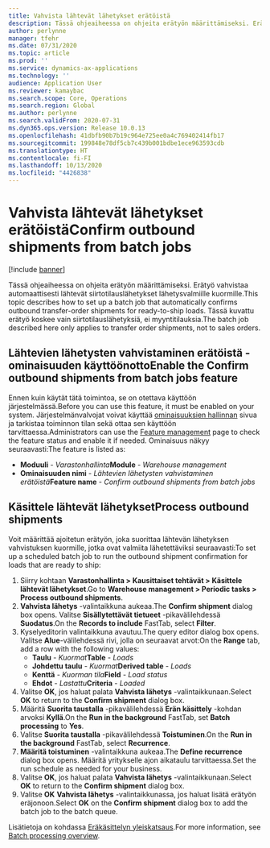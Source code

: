 ```yaml
---
title: Vahvista lähtevät lähetykset erätöistä
description: Tässä ohjeaiheessa on ohjeita erätyön määrittämiseksi. Erätyö vahvistaa automaattisesti lähtevät siirtotilauslähetykset lähetysvalmiille kuormille.
author: perlynne
manager: tfehr
ms.date: 07/31/2020
ms.topic: article
ms.prod: ''
ms.service: dynamics-ax-applications
ms.technology: ''
audience: Application User
ms.reviewer: kamaybac
ms.search.scope: Core, Operations
ms.search.region: Global
ms.author: perlynne
ms.search.validFrom: 2020-07-31
ms.dyn365.ops.version: Release 10.0.13
ms.openlocfilehash: 41dbfb90b7b19c964e725ee0a4c769402414fb17
ms.sourcegitcommit: 199848e78df5cb7c439b001bdbe1ece963593cdb
ms.translationtype: HT
ms.contentlocale: fi-FI
ms.lasthandoff: 10/13/2020
ms.locfileid: "4426838"
---
```

# <a name="confirm-outbound-shipments-from-batch-jobs"></a><span data-ttu-id="c2f6a-103">Vahvista lähtevät lähetykset erätöistä</span><span class="sxs-lookup"><span data-stu-id="c2f6a-103">Confirm outbound shipments from batch jobs</span></span>

[!include [banner](../includes/banner.md)]

<span data-ttu-id="c2f6a-104">Tässä ohjeaiheessa on ohjeita erätyön määrittämiseksi. Erätyö vahvistaa automaattisesti lähtevät siirtotilauslähetykset lähetysvalmiille kuormille.</span><span class="sxs-lookup"><span data-stu-id="c2f6a-104">This topic describes how to set up a batch job that automatically confirms outbound transfer-order shipments for ready-to-ship loads.</span></span> <span data-ttu-id="c2f6a-105">Tässä kuvattu erätyö koskee vain siirtotilauslähetyksiä, ei myyntitilauksia.</span><span class="sxs-lookup"><span data-stu-id="c2f6a-105">The batch job described here only applies to transfer order shipments, not to sales orders.</span></span>

## <a name="enable-the-confirm-outbound-shipments-from-batch-jobs-feature"></a><span data-ttu-id="c2f6a-106">Lähtevien lähetysten vahvistaminen erätöistä -ominaisuuden käyttöönotto</span><span class="sxs-lookup"><span data-stu-id="c2f6a-106">Enable the Confirm outbound shipments from batch jobs feature</span></span>

<span data-ttu-id="c2f6a-107">Ennen kuin käytät tätä toimintoa, se on otettava käyttöön järjestelmässä.</span><span class="sxs-lookup"><span data-stu-id="c2f6a-107">Before you can use this feature, it must be enabled on your system.</span></span> <span data-ttu-id="c2f6a-108">Järjestelmänvalvojat voivat käyttää [ominaisuuksien hallinnan](../../fin-ops-core/fin-ops/get-started/feature-management/feature-management-overview.md) sivua ja tarkistaa toiminnon tilan sekä ottaa sen käyttöön tarvittaessa.</span><span class="sxs-lookup"><span data-stu-id="c2f6a-108">Administrators can use the [Feature management](../../fin-ops-core/fin-ops/get-started/feature-management/feature-management-overview.md) page to check the feature status and enable it if needed.</span></span> <span data-ttu-id="c2f6a-109">Ominaisuus näkyy seuraavasti:</span><span class="sxs-lookup"><span data-stu-id="c2f6a-109">The feature is listed as:</span></span>

- <span data-ttu-id="c2f6a-110">**Moduuli** - *Varastonhallinta*</span><span class="sxs-lookup"><span data-stu-id="c2f6a-110">**Module** - *Warehouse management*</span></span>
- <span data-ttu-id="c2f6a-111">**Ominaisuuden nimi** - *Lähtevien lähetysten vahvistaminen erätöistä*</span><span class="sxs-lookup"><span data-stu-id="c2f6a-111">**Feature name** - *Confirm outbound shipments from batch jobs*</span></span>

## <a name="process-outbound-shipments"></a><span data-ttu-id="c2f6a-112">Käsittele lähtevät lähetykset</span><span class="sxs-lookup"><span data-stu-id="c2f6a-112">Process outbound shipments</span></span>

<span data-ttu-id="c2f6a-113">Voit määrittää ajoitetun erätyön, joka suorittaa lähtevän lähetyksen vahvistuksen kuormille, jotka ovat valmiita lähetettäviksi seuraavasti:</span><span class="sxs-lookup"><span data-stu-id="c2f6a-113">To set up a scheduled batch job to run the outbound shipment confirmation for loads that are ready to ship:</span></span>

1. <span data-ttu-id="c2f6a-114">Siirry kohtaan **Varastonhallinta \> Kausittaiset tehtävät \> Käsittele lähtevät lähetykset**.</span><span class="sxs-lookup"><span data-stu-id="c2f6a-114">Go to **Warehouse management \> Periodic tasks \> Process outbound shipments**.</span></span>
1. <span data-ttu-id="c2f6a-115">**Vahvista lähetys** -valintaikkuna aukeaa.</span><span class="sxs-lookup"><span data-stu-id="c2f6a-115">The **Confirm shipment** dialog box opens.</span></span> <span data-ttu-id="c2f6a-116">Valitse **Sisällytettävät tietueet** -pikavälilehdessä **Suodatus**.</span><span class="sxs-lookup"><span data-stu-id="c2f6a-116">On the **Records to include** FastTab, select **Filter**.</span></span>
1. <span data-ttu-id="c2f6a-117">Kyselyeditorin valintaikkuna avautuu.</span><span class="sxs-lookup"><span data-stu-id="c2f6a-117">The query editor dialog box opens.</span></span> <span data-ttu-id="c2f6a-118">Valitse **Alue**-välilehdessä rivi, jolla on seuraavat arvot:</span><span class="sxs-lookup"><span data-stu-id="c2f6a-118">On the **Range** tab, add a row with the following values:</span></span>
    - <span data-ttu-id="c2f6a-119">**Taulu** - *Kuormat*</span><span class="sxs-lookup"><span data-stu-id="c2f6a-119">**Table** - *Loads*</span></span>
    - <span data-ttu-id="c2f6a-120">**Johdettu taulu** - *Kuormat*</span><span class="sxs-lookup"><span data-stu-id="c2f6a-120">**Derived table** - *Loads*</span></span>
    - <span data-ttu-id="c2f6a-121">**Kenttä** - *Kuorman tila*</span><span class="sxs-lookup"><span data-stu-id="c2f6a-121">**Field** - *Load status*</span></span>
    - <span data-ttu-id="c2f6a-122">**Ehdot** - *Lastattu*</span><span class="sxs-lookup"><span data-stu-id="c2f6a-122">**Criteria** - *Loaded*</span></span>
1. <span data-ttu-id="c2f6a-123">Valitse **OK**, jos haluat palata **Vahvista lähetys** -valintaikkunaan.</span><span class="sxs-lookup"><span data-stu-id="c2f6a-123">Select **OK** to return to the **Confirm shipment** dialog box.</span></span>
1. <span data-ttu-id="c2f6a-124">Määritä **Suorita taustalla** -pikavälilehdessä **Erän käsittely** -kohdan arvoksi **Kyllä**.</span><span class="sxs-lookup"><span data-stu-id="c2f6a-124">On the **Run in the background** FastTab, set **Batch processing** to **Yes**.</span></span>
1. <span data-ttu-id="c2f6a-125">Valitse **Suorita taustalla** -pikavälilehdessä **Toistuminen**.</span><span class="sxs-lookup"><span data-stu-id="c2f6a-125">On the **Run in the background** FastTab, select **Recurrence**.</span></span>
1. <span data-ttu-id="c2f6a-126">**Määritä toistuminen** -valintaikkuna aukeaa.</span><span class="sxs-lookup"><span data-stu-id="c2f6a-126">The **Define recurrence** dialog box opens.</span></span> <span data-ttu-id="c2f6a-127">Määritä yritykselle ajon aikataulu tarvittaessa.</span><span class="sxs-lookup"><span data-stu-id="c2f6a-127">Set the run schedule as needed for your business.</span></span>
1. <span data-ttu-id="c2f6a-128">Valitse **OK**, jos haluat palata **Vahvista lähetys** -valintaikkunaan.</span><span class="sxs-lookup"><span data-stu-id="c2f6a-128">Select **OK** to return to the **Confirm shipment** dialog box.</span></span>
1. <span data-ttu-id="c2f6a-129">Valitse **OK** **Vahvista lähetys** -valintaikkunassa, jos haluat lisätä erätyön eräjonoon.</span><span class="sxs-lookup"><span data-stu-id="c2f6a-129">Select **OK** on the **Confirm shipment** dialog box to add the batch job to the batch queue.</span></span>

<span data-ttu-id="c2f6a-130">Lisätietoja on kohdassa [Eräkäsittelyn yleiskatsaus](../../fin-ops-core/dev-itpro/sysadmin/batch-processing-overview.md).</span><span class="sxs-lookup"><span data-stu-id="c2f6a-130">For more information, see [Batch processing overview](../../fin-ops-core/dev-itpro/sysadmin/batch-processing-overview.md).</span></span>
